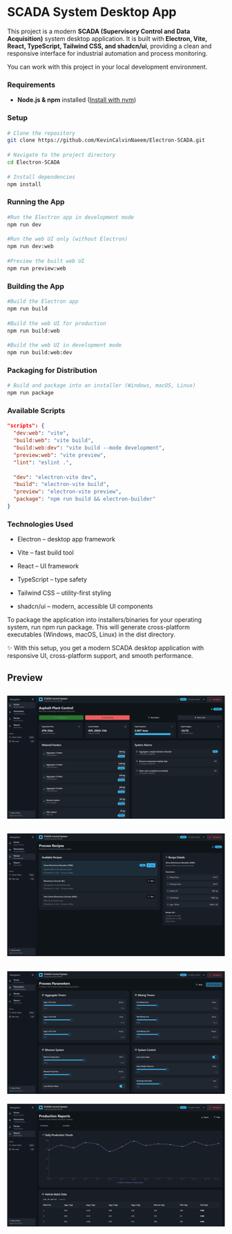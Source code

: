 # SCADA System Desktop App

This project is a modern **SCADA (Supervisory Control and Data Acquisition)** system desktop application. It is built with **Electron, Vite, React, TypeScript, Tailwind CSS, and shadcn/ui**, providing a clean and responsive interface for industrial automation and process monitoring.  

You can work with this project in your local development environment.  

### Requirements
- **Node.js & npm** installed ([Install with nvm](https://github.com/nvm-sh/nvm#installing-and-updating))

### Setup
```sh
# Clone the repository
git clone https://github.com/KevinCalvinNaeem/Electron-SCADA.git

# Navigate to the project directory
cd Electron-SCADA

# Install dependencies
npm install

```

### Running the App
```sh
#Run the Electron app in development mode
npm run dev

#Run the web UI only (without Electron)
npm run dev:web

#Preview the built web UI
npm run preview:web
```
### Building the App

```sh
#Build the Electron app
npm run build

#Build the web UI for production
npm run build:web

#Build the web UI in development mode
npm run build:web:dev
```

### Packaging for Distribution
```sh
# Build and package into an installer (Windows, macOS, Linux)
npm run package
```
### Available Scripts
```json
"scripts": {
  "dev:web": "vite",
  "build:web": "vite build",
  "build:web:dev": "vite build --mode development",
  "preview:web": "vite preview",
  "lint": "eslint .",

  "dev": "electron-vite dev",
  "build": "electron-vite build",
  "preview": "electron-vite preview",
  "package": "npm run build && electron-builder"
}
```

### Technologies Used

- Electron – desktop app framework

- Vite – fast build tool

- React – UI framework

- TypeScript – type safety

- Tailwind CSS – utility-first styling

- shadcn/ui – modern, accessible UI components

To package the application into installers/binaries for your operating system, run npm run package. This will generate cross-platform executables (Windows, macOS, Linux) in the dist directory.

✨ With this setup, you get a modern SCADA desktop application with responsive UI, cross-platform support, and smooth performance.

## Preview

![App Screenshot](./public/assets/Home.png)
---
![App Screenshot](./public/assets/Recipe.png)
---
![App Screenshot](./public/assets/Parameters.png)
---
![App Screenshot](./public/assets/Report.png)